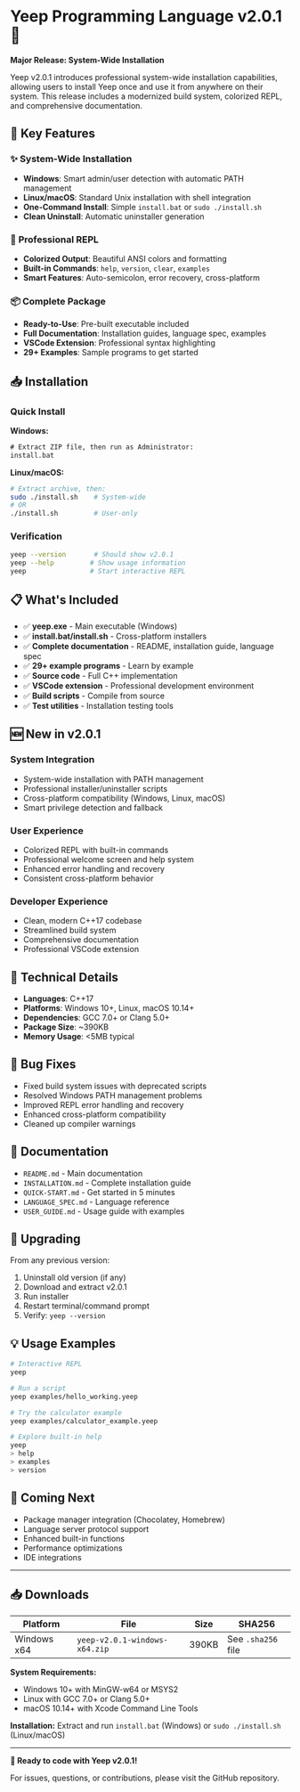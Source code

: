 # Yeep Programming Language v2.0.1 🎉

**Major Release: System-Wide Installation**

Yeep v2.0.1 introduces professional system-wide installation capabilities, allowing users to install Yeep once and use it from anywhere on their system. This release includes a modernized build system, colorized REPL, and comprehensive documentation.

## 🚀 **Key Features**

### ✨ **System-Wide Installation**
- **Windows**: Smart admin/user detection with automatic PATH management
- **Linux/macOS**: Standard Unix installation with shell integration
- **One-Command Install**: Simple `install.bat` or `sudo ./install.sh`
- **Clean Uninstall**: Automatic uninstaller generation

### 🎨 **Professional REPL**
- **Colorized Output**: Beautiful ANSI colors and formatting
- **Built-in Commands**: `help`, `version`, `clear`, `examples`
- **Smart Features**: Auto-semicolon, error recovery, cross-platform

### 📦 **Complete Package**
- **Ready-to-Use**: Pre-built executable included
- **Full Documentation**: Installation guides, language spec, examples
- **VSCode Extension**: Professional syntax highlighting
- **29+ Examples**: Sample programs to get started

## 📥 **Installation**

### Quick Install

**Windows:**
```cmd
# Extract ZIP file, then run as Administrator:
install.bat
```

**Linux/macOS:**
```bash
# Extract archive, then:
sudo ./install.sh    # System-wide
# OR
./install.sh         # User-only
```

### Verification
```bash
yeep --version       # Should show v2.0.1
yeep --help         # Show usage information
yeep                # Start interactive REPL
```

## 📋 **What's Included**

- ✅ **yeep.exe** - Main executable (Windows)
- ✅ **install.bat/install.sh** - Cross-platform installers
- ✅ **Complete documentation** - README, installation guide, language spec
- ✅ **29+ example programs** - Learn by example
- ✅ **Source code** - Full C++ implementation
- ✅ **VSCode extension** - Professional development environment
- ✅ **Build scripts** - Compile from source
- ✅ **Test utilities** - Installation testing tools

## 🆕 **New in v2.0.1**

### System Integration
- System-wide installation with PATH management
- Professional installer/uninstaller scripts
- Cross-platform compatibility (Windows, Linux, macOS)
- Smart privilege detection and fallback

### User Experience
- Colorized REPL with built-in commands
- Professional welcome screen and help system
- Enhanced error handling and recovery
- Consistent cross-platform behavior

### Developer Experience
- Clean, modern C++17 codebase
- Streamlined build system
- Comprehensive documentation
- Professional VSCode extension

## 🔧 **Technical Details**

- **Languages**: C++17
- **Platforms**: Windows 10+, Linux, macOS 10.14+
- **Dependencies**: GCC 7.0+ or Clang 5.0+
- **Package Size**: ~390KB
- **Memory Usage**: <5MB typical

## 🐛 **Bug Fixes**

- Fixed build system issues with deprecated scripts
- Resolved Windows PATH management problems
- Improved REPL error handling and recovery
- Enhanced cross-platform compatibility
- Cleaned up compiler warnings

## 📖 **Documentation**

- `README.md` - Main documentation
- `INSTALLATION.md` - Complete installation guide
- `QUICK-START.md` - Get started in 5 minutes
- `LANGUAGE_SPEC.md` - Language reference
- `USER_GUIDE.md` - Usage guide with examples

## 🔄 **Upgrading**

From any previous version:
1. Uninstall old version (if any)
2. Download and extract v2.0.1
3. Run installer
4. Restart terminal/command prompt
5. Verify: `yeep --version`

## 💡 **Usage Examples**

```bash
# Interactive REPL
yeep

# Run a script
yeep examples/hello_working.yeep

# Try the calculator example
yeep examples/calculator_example.yeep

# Explore built-in help
yeep
> help
> examples
> version
```

## 🔮 **Coming Next**

- Package manager integration (Chocolatey, Homebrew)
- Language server protocol support
- Enhanced built-in functions
- Performance optimizations
- IDE integrations

---

## 📥 **Downloads**

| Platform | File | Size | SHA256 |
|----------|------|------|--------|
| Windows x64 | `yeep-v2.0.1-windows-x64.zip` | 390KB | See `.sha256` file |

**System Requirements:**
- Windows 10+ with MinGW-w64 or MSYS2
- Linux with GCC 7.0+ or Clang 5.0+
- macOS 10.14+ with Xcode Command Line Tools

**Installation:** Extract and run `install.bat` (Windows) or `sudo ./install.sh` (Linux/macOS)

---

**🎉 Ready to code with Yeep v2.0.1!**

For issues, questions, or contributions, please visit the GitHub repository.
